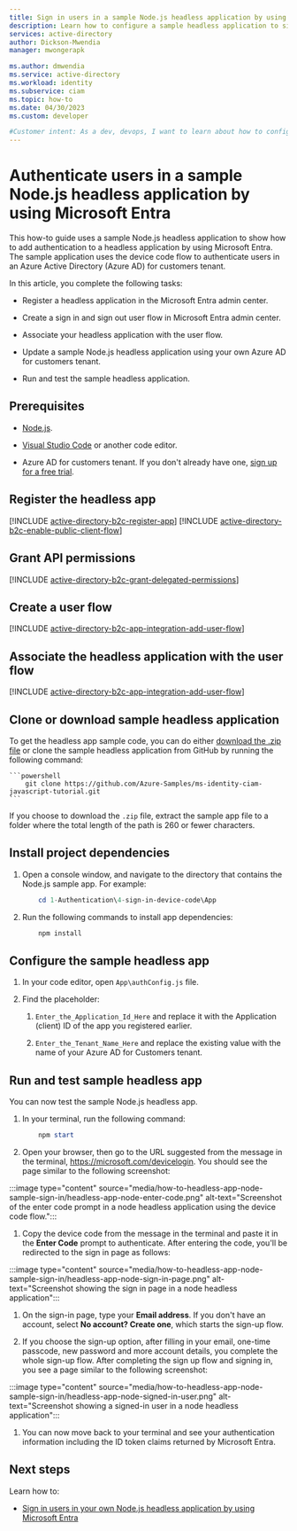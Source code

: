 ```yaml
---
title: Sign in users in a sample Node.js headless application by using Microsoft Entra
description: Learn how to configure a sample headless application to sign in and sign out users by using Microsoft Entra.
services: active-directory
author: Dickson-Mwendia
manager: mwongerapk

ms.author: dmwendia
ms.service: active-directory
ms.workload: identity
ms.subservice: ciam
ms.topic: how-to
ms.date: 04/30/2023
ms.custom: developer

#Customer intent: As a dev, devops, I want to learn about how to configure a sample Node.js headless application to authenticate users with my Azure Active Directory (Azure AD) for customers tenant
---
```


# Authenticate users in a sample Node.js headless application by using Microsoft Entra

This how-to guide uses a sample Node.js headless application to show how to add authentication to a headless application by using Microsoft Entra. The sample application uses the device code flow to authenticate users in an Azure Active Directory (Azure AD) for customers tenant. 

In this article, you complete the following tasks:

- Register a headless application in the Microsoft Entra admin center. 

- Create a sign in and sign out user flow in Microsoft Entra admin center.

- Associate your headless application with the user flow. 

- Update a sample Node.js headless application using your own Azure AD for customers tenant.

- Run and test the sample headless application.

## Prerequisites

- [Node.js](https://nodejs.org).

- [Visual Studio Code](https://code.visualstudio.com/download) or another code editor.

- Azure AD for customers tenant. If you don't already have one, [sign up for a free trial](https://aka.ms/ciam-free-trial). 


## Register the headless app

[!INCLUDE [active-directory-b2c-register-app](./includes/register-app/register-client-app-common.md)] 
[!INCLUDE [active-directory-b2c-enable-public-client-flow](./includes/register-app/enable-public-client-flow.md)]  

## Grant API permissions

[!INCLUDE [active-directory-b2c-grant-delegated-permissions](./includes/register-app/grant-api-permission-sign-in.md)] 

## Create a user flow 

[!INCLUDE [active-directory-b2c-app-integration-add-user-flow](./includes/configure-user-flow/create-sign-in-sign-out-user-flow.md)] 

## Associate the headless application with the user flow

[!INCLUDE [active-directory-b2c-app-integration-add-user-flow](./includes/configure-user-flow/add-app-user-flow.md)]

## Clone or download sample headless application

To get the headless app sample code, you can do either [download the .zip file](https://github.com/Azure-Samples/ms-identity-ciam-javascript-tutorial/archive/refs/heads/main.zip) or clone the sample headless application from GitHub by running the following command:

    ```powershell
        git clone https://github.com/Azure-Samples/ms-identity-ciam-javascript-tutorial.git
    ```
If you choose to download the `.zip` file, extract the sample app file to a folder where the total length of the path is 260 or fewer characters.

## Install project dependencies 

1. Open a console window, and navigate to the directory that contains the Node.js sample app. For example:

    ```powershell
        cd 1-Authentication\4-sign-in-device-code\App
    ```
1. Run the following commands to install app dependencies:

    ```powershell
        npm install
    ```

## Configure the sample headless app

1. In your code  editor, open `App\authConfig.js` file. 

1. Find the placeholder: 
    
    1. `Enter_the_Application_Id_Here` and replace it with the Application (client) ID of the app you registered earlier.
    
    1. `Enter_the_Tenant_Name_Here` and replace the existing value with the name of your Azure AD for Customers tenant.

## Run and test sample headless app 

You can now test the sample Node.js headless app.

1. In your terminal, run the following command:

    ```powershell
        npm start 
    ```

1. Open your browser, then go to the URL suggested from the message in the terminal, https://microsoft.com/devicelogin. You should see the page similar to the following screenshot:

 :::image type="content" source="media/how-to-headless-app-node-sample-sign-in/headless-app-node-enter-code.png" alt-text="Screenshot of the enter code prompt in a node headless application using the device code flow.":::

1. Copy the device code from the message in the terminal and paste it in the **Enter Code** prompt to authenticate. After entering the code, you'll be redirected to the sign in page as follows:

 :::image type="content" source="media/how-to-headless-app-node-sample-sign-in/headless-app-node-sign-in-page.png" alt-text="Screenshot showing the sign in page in a node headless application":::

1. On the sign-in page, type your **Email address**. If you don't have an account, select **No account? Create one**, which starts the sign-up flow.

1. If you choose the sign-up option, after filling in your email, one-time passcode, new password and more account details, you complete the whole sign-up flow. After completing the sign up flow and signing in, you see a page similar to the following screenshot:

 :::image type="content" source="media/how-to-headless-app-node-sample-sign-in/headless-app-node-signed-in-user.png" alt-text="Screenshot showing a signed-in user in a node headless application":::

1. You can now move back to your terminal and see your authentication information including the ID token claims returned by Microsoft Entra.

## Next steps 

Learn how to: 

- [Sign in users in your own Node.js headless application by using Microsoft Entra](how-to-headless-app-node-sign-in-overview.md)